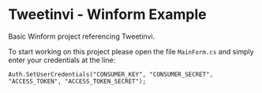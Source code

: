 # Tweetinvi - Winform Example

Basic Winform project referencing Tweetinvi.

To start working on this project please open the file `MainForm.cs` and simply enter your credentials at the line:

`Auth.SetUserCredentials("CONSUMER_KEY", "CONSUMER_SECRET", "ACCESS_TOKEN", "ACCESS_TOKEN_SECRET");`